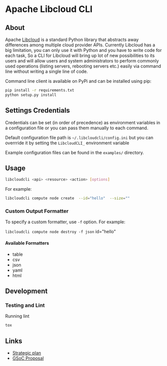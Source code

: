 Apache Libcloud CLI
===================

About
-----
Apache [Libcloud][1] is a standard Python library that abstracts away differences among multiple cloud provider APIs.
Currently Libcloud has a big limitation, you can only use it with Python and you have to write code for each
task, So a CLI for Libcloud will bring up lot of new possibilities to its users and will allow users and system
administrators to perform commonly used operations (listing servers, rebooting servers etc.) easily via
command line without writing a single line of code.

Command line client is available on PyPi and can be installed using pip:

```bash
pip install -r requirements.txt
python setup.py install
```

## Settings Credentials

Credentials can be set (in order of precedence) as environment variables in a
configuration file or you can pass them manually to each command.

Default configuration file path is `~/.libcloudcli/config.ini` but you can overrride it by
setting the `LibcloudCLI_` environment variable

Example configuration files can be found in the `examples/` directory.

## Usage

```bash
libcloudcli <api> <resource> <action> [options]
```

For example:

```bash
libcloudcli compute node create  --id="hello"  --size=""
```

### Custom Output Formatter

To specify a custom formatter, use `-f` option. For example:

`libcloudcli compute node destroy -f json` id="hello"

#### Available Formatters

* table
* csv
* json
* yaml
* html

## Development

### Testing and Lint

Running lint

```bash
tox
```

## Links

* [Strategic plan][2]
* [GSoC Proposal][3]

[1]: http://libcloud.apache.org
[2]: https://docs.google.com/document/d/1j58g98HRJQ6dgUjDd6RAS9qA_e4XwFd1x89m2PIPL4M/edit?usp=sharing
[3]: https://docs.google.com/document/d/1dLtEsHsdj_h6dyrugycKDYV26ihfsZMaRJ9rElZ2TtM/edit?usp=sharing
